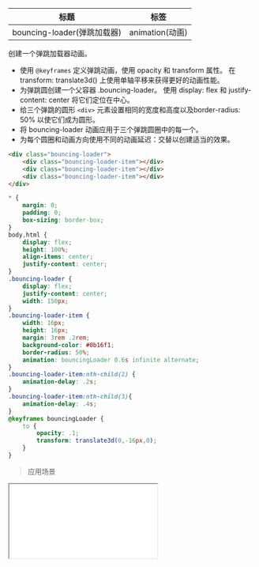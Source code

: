 | 标题                             | 标签           |
| -------------------------------- | -------------- |
| bouncing-loader(弹跳加载器) | animation(动画) |

创建一个弹跳加载器动画。

* 使用 `@keyframes` 定义弹跳动画，使用 opacity 和 transform 属性。 在 transform: translate3d() 上使用单轴平移来获得更好的动画性能。
* 为弹跳圆创建一个父容器 .bouncing-loader。 使用 display: flex 和 justify-content: center 将它们定位在中心。
* 给三个弹跳的圆形 `<div>` 元素设置相同的宽度和高度以及border-radius: 50% 以使它们成为圆形。
* 将 bouncing-loader 动画应用于三个弹跳圆圈中的每一个。
* 为每个圆圈和动画方向使用不同的动画延迟：交替以创建适当的效果。

```html
<div class="bouncing-loader">
    <div class="bouncing-loader-item"></div>
    <div class="bouncing-loader-item"></div>
    <div class="bouncing-loader-item"></div>
</div>
```

```css
* {
    margin: 0;
    padding: 0;
    box-sizing: border-box;
}
body,html {
    display: flex;
    height: 100%;
    align-items: center;
    justify-content: center;
}
.bouncing-loader {
    display: flex;
    justify-content: center;
    width: 150px;
}
.bouncing-loader-item {
    width: 16px;
    height: 16px;
    margin: 3rem .2rem;
    background-color: #0b16f1;
    border-radius: 50%;
    animation: bouncingLoader 0.6s infinite alternate;
}
.bouncing-loader-item:nth-child(2) {
    animation-delay: .2s;
}
.bouncing-loader-item:nth-child(3){
    animation-delay: .4s;
}
@keyframes bouncingLoader {
    to {
        opacity: .1;
        transform: translate3d(0,-16px,0);
    }
}
```

> 应用场景

<iframe src="codes/css/html/bouncing-loader.html"></iframe>

